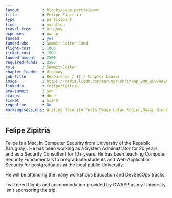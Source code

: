```yaml
---
layout          : blocks/page-participant
title           : Felipe Zipitria
type            : participant
time            : vacation
travel-from     : Uruguay
expenses        : owasp
funded          : yes
funded-who      : Summit Editor Fund
flight-cost     : 1000
ticket-cost     : 1500
funded-amount   : 2500
required-funds  : 2500
role            : Summit-Editor
chapter-leader  : Uruguay
job-title       : Researcher / IT / Chapter Leader
image           : https://media.licdn.com/mpr/mpr/shrinknp_200_200/AAEAAQAAAAAAAAsMAAAAJGQ2NWMyNjBmLTBmNTItNGIyMC1iNWQyLTZkZDRmNjBiNGJkNg.jpg
linkedin        : felipezipitria
pre-summit      : Sun
status          : done
ticket          : 5x24h
regonline       : No
working-sessions: Writing Security Tests,Owasp Latam Region,Owasp Student Chapters,AppSec SOC Monitoring Visualisation,Teaching Attacker perspective to Developers,GitHub Organization Reboot,Data behind Owasp Top 10 2017,Threat Modeling Tools,WAF Best Practices,Visit Bletchley Park,Webgoat,Evaluation/Optimization/Creation of Training Slides
---
```


## Felipe Zipitria

Felipe is a Msc. in Computer Security from University of the Republic (Uruguay). He has been working as a System Administrator for 20 years, and as a Security Consultant for 10+ years. He has been teaching Computer Security Fundamentals to pregraduate students and Web Application Security for postgraduates at the local public University.

He will be attending the many workshops Education and DevSecOps tracks.

I will need flights and accommodation provided by OWASP as my University isn't sponsoring the trip.
